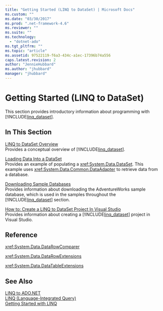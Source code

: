 ```yaml
---
title: "Getting Started (LINQ to DataSet) | Microsoft Docs"
ms.custom: ""
ms.date: "03/30/2017"
ms.prod: ".net-framework-4.6"
ms.reviewer: ""
ms.suite: ""
ms.technology: 
  - "dotnet-ado"
ms.tgt_pltfrm: ""
ms.topic: "article"
ms.assetid: 97522119-f6a3-434c-a1ec-17396b74a556
caps.latest.revision: 2
author: "JennieHubbard"
ms.author: "jhubbard"
manager: "jhubbard"
---
```

# Getting Started (LINQ to DataSet)
This section provides introductory information about programming with [!INCLUDE[linq_dataset](../../../../includes/linq-dataset-md.md)].  
  
## In This Section  
 [LINQ to DataSet Overview](../../../../docs/framework/data/adonet/linq-to-dataset-overview.md)  
 Provides a conceptual overview of [!INCLUDE[linq_dataset](../../../../includes/linq-dataset-md.md)].  
  
 [Loading Data Into a DataSet](../../../../docs/framework/data/adonet/loading-data-into-a-dataset.md)  
 Provides an example of populating a <xref:System.Data.DataSet>. This example uses <xref:System.Data.Common.DataAdapter> to retrieve data from a database.  
  
 [Downloading Sample Databases](../../../../docs/framework/data/adonet/downloading-sample-databases-linq-to-dataset.md)  
 Provides information about downloading the AdventureWorks sample database, which is used in the samples throughout the [!INCLUDE[linq_dataset](../../../../includes/linq-dataset-md.md)] section.  
  
 [How to: Create a LINQ to DataSet Project In Visual Studio](../../../../docs/framework/data/adonet/how-to-create-a-linq-to-dataset-project-in-visual-studio.md)  
 Provides information about creating a [!INCLUDE[linq_dataset](../../../../includes/linq-dataset-md.md)] project in Visual Studio.  
  
## Reference  
 <xref:System.Data.DataRowComparer>  
  
 <xref:System.Data.DataRowExtensions>  
  
 <xref:System.Data.DataTableExtensions>  
  
## See Also  
 [LINQ to ADO.NET](http://msdn.microsoft.com/en-us/be3297b9-1b54-4d4c-82a8-add0d79c2006)   
 [LINQ (Language-Integrated Query)](../Topic/LINQ%20\(Language-Integrated%20Query\).md)   
 [Getting Started with LINQ](http://msdn.microsoft.com/en-us/6cc9af04-950a-4cc3-83d4-2aeb4abe4de9)